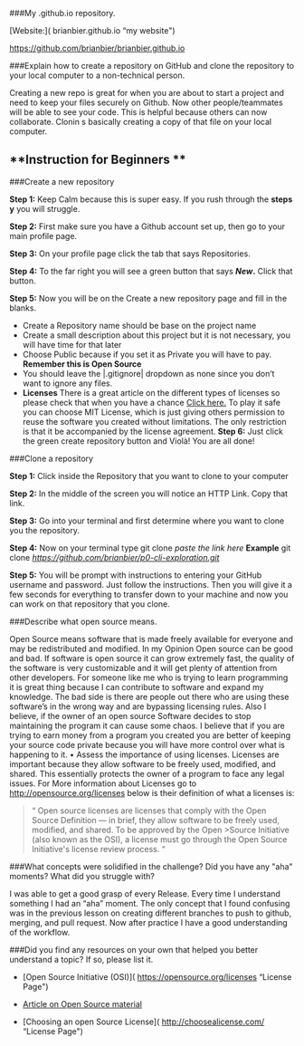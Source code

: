 ###My .github.io repository.

[Website:]( brianbier.github.io
 “my website")

https://github.com/brianbier/brianbier.github.io

###Explain how to create a repository on GitHub and clone the repository to your local computer to a non-technical person.

Creating a new repo is great for when you are about to start a project and need to keep your files securely on Github. Now other people/teammates will be able to see your code. This is helpful because others can now collaborate. Clonin s basically creating a copy of that file on your local computer.

**Instruction for Beginners **
---

###Create a new repository

**Step 1:** Keep Calm because this is super easy. If you rush through the **steps y** you will struggle.

**Step 2:** First make sure you have a Github account set up, then go to your main profile page.

**Step 3:** On your profile page click the tab that says Repositories.

**Step 4:** To the far right you will see a green button that says **_New_.** Click that button.

**Step 5:** Now you will be on the Create a new repository page and fill in the blanks.

* Create a Repository name should be base on the project name
* Create a small description about this project but it is not necessary, you will have time for that later
* Choose Public because if you set it as Private you will have to pay. **Remember this is Open Source**
* You should leave the |.gitignore| dropdown as none since you don’t want to ignore any files.
* **Licenses** There is a great article on the different types of licenses so please check that when you have a chance [Click here.]( http://www.smashingmagazine.com/2010/03/a-short-guide-to-open-source-and-similar-licenses/ "License Page") To play it safe you can choose MIT License, which is just giving others permission to reuse the software you created without limitations. The only restriction is that it be accompanied by the license agreement.
**Step 6:** Just click the green create repository button and Violà! You are all done!



###Clone a repository


**Step 1:** Click inside the Repository that you want to clone to your computer

**Step 2:** In the middle of the screen you will notice an HTTP Link. Copy that link.


**Step 3:** Go into your terminal and first determine where you want to clone you the repository.


**Step 4:** Now on your terminal type git clone _paste the link here_ 
**Example** 
git clone _https://github.com/brianbier/p0-cli-exploration.git_ 


**Step 5:** You will be prompt with instructions to entering your GitHub username and password. Just follow the instructions. Then you will give it a few seconds for everything to transfer down to your machine and now you can work on that repository that you clone.



###Describe what open source means.

Open Source means software that is made freely available for everyone and may be redistributed and modified. 
In my Opinion Open source can be good and bad. If software is open source it can grow extremely fast, the quality of the software is very customizable and it will get plenty of attention from other developers. For someone like me who is trying to learn programming it is great thing because I can contribute to software and expand my knowledge. The bad side is there are people out there who are using these software’s in the wrong way and are bypassing licensing rules. Also I believe, if the owner of an open source Software decides to stop maintaining the program it can cause some chaos. 
I believe that if you are trying to earn money from a program you created you are better of keeping your source code private because you will have more control over what is happening to it. 
• Assess the importance of using licenses.
Licenses are important because they allow software to be freely used, modified, and shared. 
This essentially protects the owner of a program to face any legal issues. 
For More information about Licenses go to <http://opensource.org/licenses> below is their definition of what a licenses is:

> “ Open source licenses are licenses that comply with the Open Source Definition — in brief, they allow software to be freely used, modified, and shared. To be approved by the Open >Source Initiative (also known as the OSI), a license must go through the Open Source Initiative's license review process. “


###What concepts were solidified in the challenge? Did you have any "aha" moments? What did you struggle with?

I was able to get a good grasp of every Release. Every time I understand something I had an “aha” moment. The only concept that I found confusing was in the previous lesson on creating different branches to push to github, merging, and pull request. Now after practice I have a good understanding of the workflow.

###Did you find any resources on your own that helped you better understand a topic? If so, please list it.

* [Open Source Initiative (OSI)]( https://opensource.org/licenses “License Page")
* [Article on Open Source material]( http://www.smashingmagazine.com/2010/03/a-short-guide-to-open-source-and-similar-licenses/ "License Page")

* [Choosing an open Source License]( http://choosealicense.com/
 “License Page")
